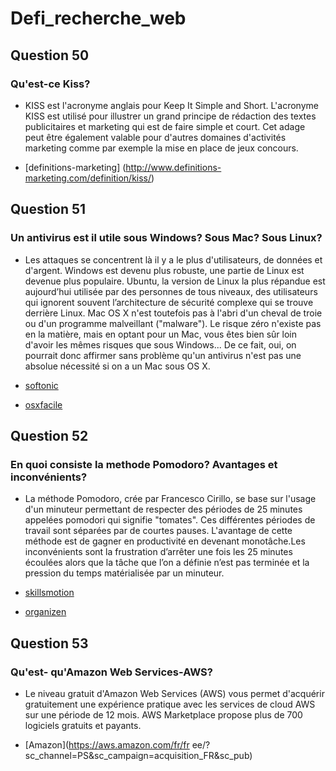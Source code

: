 # Defi_recherche_web


## Question 50
### Qu'est-ce Kiss?

* KISS est l'acronyme anglais pour Keep It Simple and Short.
 L'acronyme KISS est utilisé pour illustrer un grand principe de rédaction des textes publicitaires et marketing qui est de faire simple et court.
 Cet adage peut être également valable pour d'autres domaines d'activités marketing comme par exemple la mise en place de jeux concours.

* [definitions-marketing]  (http://www.definitions-marketing.com/definition/kiss/)


## Question 51
### Un antivirus est il utile sous Windows? Sous Mac? Sous Linux?

* Les attaques se concentrent là il y a le plus d'utilisateurs, de données et d'argent.
 Windows est devenu plus robuste, une partie de Linux est devenue plus populaire. Ubuntu, la version de Linux la plus répandue est aujourd’hui utilisée par des personnes de tous niveaux, des utilisateurs qui ignorent souvent l’architecture de sécurité complexe qui se trouve derrière Linux.
 Mac OS X n'est toutefois pas à l'abri d'un cheval de troie ou d'un programme malveillant ("malware"). Le risque zéro n'existe pas en la matière, mais en optant pour un Mac, vous êtes bien sûr loin d'avoir les mêmes risques que sous Windows... De ce fait, oui, on pourrait donc affirmer sans problème qu'un antivirus n'est pas une absolue nécessité si on a un Mac sous OS X.

* [softonic](http://articles.fr.softonic.com/2013-08-07-quel-est-le-systeme-exploitation-plus-sur-pour-ordinateur)
* [osxfacile](https://www.osxfacile.com/virus.html)

## Question 52
### En quoi consiste la methode Pomodoro? Avantages et inconvénients?

* La méthode Pomodoro, crée par Francesco Cirillo, se base sur l'usage d'un minuteur permettant de respecter des périodes de 25 minutes appelées pomodori qui signifie "tomates".
Ces différentes périodes de travail sont séparées par de courtes pauses.
 L'avantage de cette méthode est de gagner en productivité en devenant monotâche.Les inconvénients sont la frustration d’arrêter une fois les 25 minutes écoulées alors que la tâche que l’on a définie n’est pas terminée et la pression du temps matérialisée par un minuteur.

* [skillsmotion](http://www.skillsmotion.com/2016/02/gerez-mieux-votre-temps-avec-la-methode-pomodoro/)
* [organizen](http://organizen.fr/2016/01/jai-teste-la-methode-pomodoro-pour-mieux-gerer-mon-temps/)

## Question 53 
### Qu'est- qu'Amazon Web Services-AWS?

* Le niveau gratuit d'Amazon Web Services (AWS) vous permet d'acquérir gratuitement une expérience pratique avec les services de cloud AWS sur une période de 12 mois.
 AWS Marketplace propose plus de 700 logiciels gratuits et payants.

* [Amazon](https://aws.amazon.com/fr/fr ee/?sc_channel=PS&sc_campaign=acquisition_FR&sc_pub)



